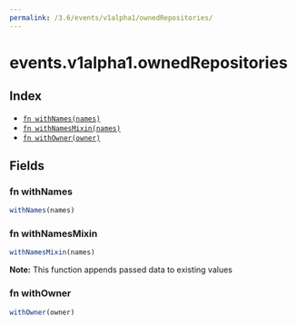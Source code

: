 ```yaml
---
permalink: /3.6/events/v1alpha1/ownedRepositories/
---
```


# events.v1alpha1.ownedRepositories



## Index

* [`fn withNames(names)`](#fn-withnames)
* [`fn withNamesMixin(names)`](#fn-withnamesmixin)
* [`fn withOwner(owner)`](#fn-withowner)

## Fields

### fn withNames

```ts
withNames(names)
```



### fn withNamesMixin

```ts
withNamesMixin(names)
```



**Note:** This function appends passed data to existing values

### fn withOwner

```ts
withOwner(owner)
```

